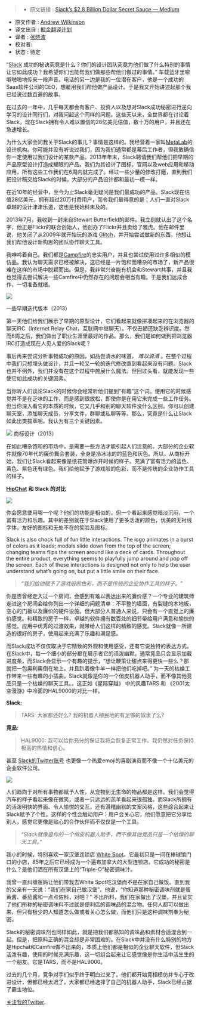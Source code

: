 > * 原文链接 : [Slack’s $2.8 Billion Dollar Secret Sauce — Medium](https://medium.com/@awilkinson/slack-s-2-8-billion-dollar-secret-sauce-5c5ec7117908#.f792cmg9t)
* 原文作者 : [Andrew Wilkinson](https://medium.com/@awilkinson)
* 译文出自 : [掘金翻译计划](https://github.com/xitu/gold-miner)
* 译者 : [张晓波](http://weibo.com/u/1897577113)
* 校对者: 
* 状态 :  待定


“[Slack](http://www.slack.com) 成功的秘诀究竟是什么？你们的设计团队究竟为他们做了什么特别的事情让它如此成功？我希望你们也能帮我们做那些帮他们做过的事情。” 车载蓝牙里噼噼啪啪地传来一段声音。电话的另一边是我的一位潜在客户，他是一个成功的Saas软件公司的CEO，想雇用我们帮他做产品设计。于是我又开始讲述起那个我已经说过数百遍的故事。

在过去的一年中，几乎每天都会有客户、投资人以及想对Slack成功秘密进行逆向学习的设计同行们，对我问起这个同样的问题。这些天以来，全世界都在讨论着Slack，现在Slack拥有令人难以置信的28亿美元估值，数十万的用户，并且还在急速增长。

为什么大家会问我关于Slack的事儿？事情是这样的。我经营着一家叫[MetaLab](http://www.metalab.co)的设计机构。你可能并没有听说过我们，因为我们通常都是幕后工作者，但我敢确信你一定使用过我们设计的某款产品。2013年年末，Slack聘请我们帮他们把早期的产品原型设计打造成耀眼的产品。我们为其设计了图标，官网以及web应用和移动应用，所有这些工作我们在6周内就完成了。经过一些少量的修改打磨，直到我们把设计稿交给Slack的时候，大部分的产品设计都和最初一模一样。

在近10年的经营中，至今为止Slack毫无疑问是我们最成功的产品。Slack现在估值28亿美元，拥有超过20万付费用户，而令我们最得意的是：人们一直对Slack卓越的设计津津乐道，这也是我始料未及的。

2013年7月，我收到一封来自Stewart Butterfield的邮件。我立刻就认出了这个名字，他正是Flickr的联合创始人，他创办了Flickr并且卖给了雅虎。他在邮件里说，他关闭了从2009年就开始玩的游戏 [Glitch](http://en.wikipedia.org/wiki/Glitch_%28video_game%29)，并开始尝试做新的东西，他想让我们帮他设计新构思的团队协作聊天工具。

我呻吟着自己。我们都是[Campfire](http://www.campfirenow.com)的忠实用户，并且也尝试使用过许多相似的模仿品。我认为聊天需求已经被解决，这已经是一片饱和而嘈杂的市场了，新产品很难在这样的市场中脱颖而出。但是，我非常兴奋能有机会和Stewart共事，并且我也觉得去尝试解决一些Camfire中仍然存在的问题会相当有趣。于是我们达成合作，一切准备就绪。



![](https://cdn-images-1.medium.com/max/1200/1*quxuSggwBdYkyCoYlE3OAA.png)

一些早期迭代版本（2013）

第一天他们给我们展示了早期的原型设计，它们看起来就像拼凑起来的在浏览器的聊天IRC（Internet Relay Chat，互联网中继聊天）。不仅丑陋还缺乏辨识度。然而6周之后，我们做出了职业生涯里最好的作品。那么，我们是如何做到把浏览器IRC打造成现在人见人爱的Slack呢？

事后再来尝试分析事物成功的原因，如品尝清水的味道， _难以说清_ 。在整个过程中我们只想埋头做设计，并且一轮又一轮的迭代修改直到看起来没有问题。Slack也并不例外，我们并没有在这个过程中施展什么魔法。但回过头看，就能发现一些使它如此成功的关键因素。

当你听人们谈论Slack的时候你会经常听他们提到“有趣”这个词。使用它的时候感觉并不是在乏味的工作，而是感到很放松，即使你是在用它来完成一些工作任务。但当你深入看它的本质的时候，它又几乎和别的聊天软件没什么区别。你可以创建聊天室，添加聊天成员，分享文件，群聊或私聊等等。那么，究竟是什么让Slack如此出类拔萃呢。我认为有三个关键因素。

![](https://cdn-images-1.medium.com/max/1200/1*Ryu8xQJ-6KRjP73jZe4HWg.png)
商标设计（2013）

在如此嘈杂饱和的市场中，是需要一些方法才能引起人们注意的。大部分的企业软件就像70年代的廉价舞会套装，全身是冷冰冰的的蓝色和灰色。所以，从商标开始，我们让Slack看起来像是纸花筒爆炸开时候的样子。充满了富有活力的蓝色、黄色、紫色还有绿色。我们给他赋予了游戏般的色彩，而不是传统的企业协作工具的样子。

[**HipChat**](http://www.hipchat.com) **和 Slack 的对比**

![](https://cdn-images-1.medium.com/max/1200/1*Eyy-KRgOtGcOnaAIJPV28Q.png)

你会愿意使用哪一个呢？他们的功能是相似的，但一个看起来感觉暗淡沉闷，一个富有活力和乐趣。其中的差别就在于Slack使用了更多活泼的颜色，优美的无衬线字体，友好的图标和无处不在的笑脸及图标。


Slack is also chock full of fun little interactions. The logo animates in a burst of colors as it loads; modals slide down from the top of the screen; changing teams flips the screen around like a deck of cards. Throughout the entire product, everything seems to playfully jump around and pop off the screen. Each of these interactions is designed not only to help the user understand what’s going on, but put a little smile on their face.

> _“我们给他赋予了游戏般的色彩，而不是传统的企业协作工具的样子。"_

你是否曾经走入过一个房间，会感到有难以表达出来的廉价感？一个专业的建筑师走进这个房间会给你列出一个详细的问题清单：不平整的墙面，有裂缝的木地板，空心的门板以及廉价的硬件设施。但大部分人普通人来说，只会有一个直觉上的廉价感觉。和精致的房子一样，卓越的软件拥有数百处的细节带给用户满意和愉快的感觉。应用中优秀的过渡效果，就带给人们这样的精致的感觉。Slack就像一所建造的很好的房子，使用起来充满了乐趣和满足感。

而Slack成功不仅仅取决于它精致的外观和使用感受，还有它说独特的表达方式。在Slack中，每一个细小的部分都在展示者它的活泼幽默。通常竞品只会显示加载进度条，而Slack会显示一个有趣的提示，“想让鞭策让甜点来得更快一些么？那就把一包奥利奥倒在地上，并且趴着像牛羊一样把他们吃掉吧。” 为一天的枯燥工作带来一些有趣的小插曲，Slack就像是你的一个俏皮机器人助手，而不像其他竞品只是一个枯燥的聊天工具。。这正如《星际穿越》 中的风趣TARS 和 《2001太空漫游》中冷面的HAL9000的对比一样。

**Slack:**
> TARS: 大家都还好么? 我的机器人殖民地的有足够的奴隶了么?

**竞品:**
> HAL9000: 我可以给你充分的保证我将会恢复正常工作。我仍然对任务保持极高的热情和信心。

甚至 [Slack的Twitter账号](https://twitter.com/slackhq) 也更像一个热爱emoji的喜剧演员而不像一个十亿美元的企业软件公司。

![](https://cdn-images-1.medium.com/max/800/1*WdSRsXcnlyeo2tZSApwYIQ.png)


人们趋向于对所有事物都赋予人性，从宠物到无生命的物品都是这样。我们会觉得汽车的样子看起来像在微笑，或者一只远远的羔羊看起来很孤独。而Slack所拥有的活泼明快的界面、令人愉悦的交互，还有滑稽幽默的文案风格，这些综合起来让Slack赋予了个性。这样的个性会触动用户：用户会关心它，他们愿意把它分享给别人，感觉它更像是贴心的合作伙伴而不仅仅是一个工具。

> _“Slack就像是你的一个俏皮机器人助手，而不像其他竞品只是一个枯燥的聊天工具。”_

我小的时候，特别喜欢一家汉堡连锁店 [White Spot](http://www.whitespot.ca)。它最初只是一间在棒球馆门口的小店，85年之后它已经成为一个遍布加拿大的大型连锁店。它成功的秘密是什么？是他们洒在所有汉堡上的“Triple-O”秘密调味汁。

我曾一直纠缠爸妈让他们带我去White Spot吃汉堡而不是在家自己做饭。直到我的父亲有一天说：“我们在家自己做汉堡”，他说，“你知道那种秘密调味剂就是蛋黄酱、番茄酱和一点点佐料，对吧？” 不出所料，我们在家做出了汉堡，并且证实了他们所称的秘密调味料不过就是便利店的调味品的混合物。任何人都可以做出来，但只有极少的人知道怎么做或者关心怎么做，而他们只是这种调味剂奉为秘密。

Slack的秘密调味剂也同样如此，就是把我们都熟知的调味品和素材合适混合到一起。但是，把原料正确的混合却是非常困难的。在Slack中并没有什么特别的地方是Hipchat和Camfire做不出来的，本质上他们都是相似的企业聊天软件，但Slack活泼有趣，使用的时候充满乐趣，这一切组合起来让它感觉像是你生活中活生生的一个朋友。它是TARS，而不是HAL9000。

过去的几个月，竞争对手们似乎终于明白过来了。他们都开始竞相模仿并专心于改进设计，但都已经太迟了。大家都已经选择了自己的机器人助手，Slack已经占据了霸主地位。

[关注我的Twitter](http://www.twitter.com/awilkinson)_._